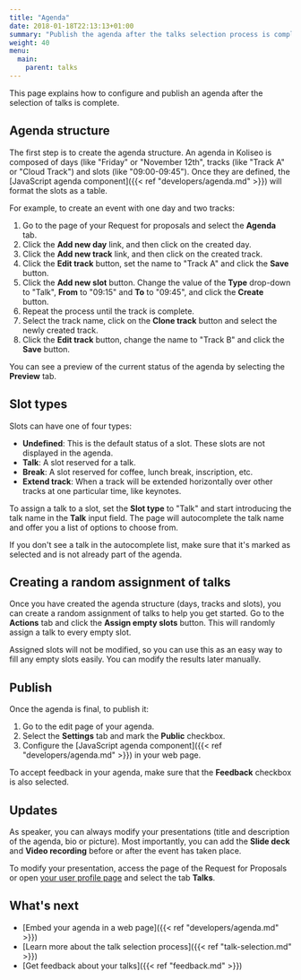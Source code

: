 ```yaml
---
title: "Agenda"
date: 2018-01-18T22:13:13+01:00
summary: "Publish the agenda after the talks selection process is complete."
weight: 40
menu:
  main:
    parent: talks
---
```


This page explains how to configure and publish an agenda after the selection of talks is complete. 

## Agenda structure

The first step is to create the agenda structure. An agenda in Koliseo is composed of days (like "Friday" or "November 12th", tracks (like "Track A" or "Cloud Track") and slots (like "09:00-09:45"). Once they are defined, the [JavaScript agenda component]({{< ref "developers/agenda.md" >}}) will format the slots as a table.

For example, to create an event with one day and two tracks:

1. Go to the page of your Request for proposals and select the **Agenda** tab.
2. Click the **Add new day** link, and then click on the created day.
3. Click the **Add new track** link, and then click on the created track.
4. Click the **Edit track** button, set the name to "Track A" and click the **Save** button.
5. Click the **Add new slot** button. Change the value of the **Type** drop-down to "Talk", **From** to "09:15" and **To** to "09:45", and click the **Create** button.
6. Repeat the process until the track is complete.
7. Select the track name, click on the **Clone track** button and select the newly created track.
8. Click the **Edit track** button, change the name to "Track B" and click the **Save** button.

You can see a preview of the current status of the agenda by selecting the **Preview** tab.

## Slot types

Slots can have one of four types:

* **Undefined**: This is the default status of a slot. These slots are not displayed in the agenda.
* **Talk**: A slot reserved for a talk.
* **Break**: A slot reserved for coffee, lunch break, inscription, etc.
* **Extend track**: When a track will be extended horizontally over other tracks at one particular time, like keynotes.

To assign a talk to a slot, set the **Slot type** to "Talk" and start introducing the talk name in the **Talk** input field. The page will autocomplete the talk name and offer you a list of options to choose from.

<aside class="note">
If you don't see a talk in the autocomplete list, make sure that it's marked as selected and is not already part of the agenda.
</aside>

## Creating a random assignment of talks

Once you have created the agenda structure (days, tracks and slots), you can create a random assignment of talks to help you get started. Go to the **Actions** tab and click the **Assign empty slots** button. This will randomly assign a talk to every empty slot. 

Assigned slots will not be modified, so you can use this as an easy way to fill any empty slots easily. You can modify the results later manually.

## Publish

Once the agenda is final, to publish it:

1. Go to the edit page of your agenda.
2. Select the **Settings** tab and mark the **Public** checkbox. 
3. Configure the [JavaScript agenda component]({{< ref "developers/agenda.md" >}}) in your web page.

<aside class="note">
To accept feedback in your agenda, make sure that the <b>Feedback</b> checkbox is also selected.
</aside>

## Updates

As speaker, you can always modify your presentations (title and description of the agenda, bio or picture). Most importantly, you can add the **Slide deck** and **Video recording** before or after the event has taken place. 

To modify your presentation, access the page of the Request for Proposals or open [your user profile page](https://www.koliseo.com/me) and select the tab **Talks**.

## What's next

* [Embed your agenda in a web page]({{< ref "developers/agenda.md" >}})
* [Learn more about the talk selection process]({{< ref "talk-selection.md" >}})
* [Get feedback about your talks]({{< ref "feedback.md" >}})